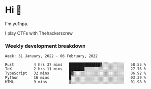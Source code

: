# Hi 👋

I'm yu1hpa.

I play CTFs with Thehackerscrew

### Weekly development breakdown

<!--START_SECTION:waka-->
```text
Week: 31 January, 2022 - 06 February, 2022

Rust         4 hrs 37 mins   ██████████████▓░░░░░░░░░░   58.55 % 
TeX          2 hrs 11 mins   ███████░░░░░░░░░░░░░░░░░░   27.76 % 
TypeScript   32 mins         █▓░░░░░░░░░░░░░░░░░░░░░░░   06.92 % 
Python       16 mins         █░░░░░░░░░░░░░░░░░░░░░░░░   03.39 % 
HTML         9 mins          ▒░░░░░░░░░░░░░░░░░░░░░░░░   01.98 % 
```
<!--END_SECTION:waka-->

